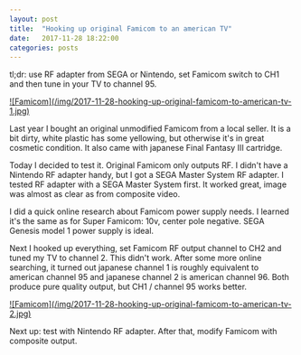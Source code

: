 ```yaml
---
layout: post
title:  "Hooking up original Famicom to an american TV"
date:   2017-11-28 18:22:00
categories: posts
---
```


tl;dr: use RF adapter from SEGA or Nintendo,
set Famicom switch to CH1 and then tune in your TV to channel 95.

<a href="/img/2017-11-28-hooking-up-original-famicom-to-american-tv-1-full.jpg">
![Famicom](/img/2017-11-28-hooking-up-original-famicom-to-american-tv-1.jpg)
</a>

Last year I bought an original unmodified Famicom from a local seller.
It is a bit dirty, white plastic has some yellowing, but otherwise it's in great cosmetic condition.
It also came with japanese Final Fantasy III cartridge.

Today I decided to test it.
Original Famicom only outputs RF.
I didn't have a Nintendo RF adapter handy, but I got a SEGA Master System RF adapter.
I tested RF adapter with a SEGA Master System first.
It worked great, image was almost as clear as from composite video.

I did a quick online research about Famicom power supply needs.
I learned it's the same as for Super Famicom: 10v, center pole negative.
SEGA Genesis model 1 power supply is ideal.

Next I hooked up everything, set Famicom RF output channel to CH2 and tuned my TV to channel 2.
This didn't work. After some more online searching, it turned out
japanese channel 1 is roughly equivalent to american channel 95 and
japanese channel 2 is american channel 96.
Both produce pure quality output, but CH1 / channel 95 works better.

<a href="/img/2017-11-28-hooking-up-original-famicom-to-american-tv-2-full.jpg">
![Famicom](/img/2017-11-28-hooking-up-original-famicom-to-american-tv-2.jpg)
</a>

Next up: test with Nintendo RF adapter. After that, modify Famicom with composite output.
